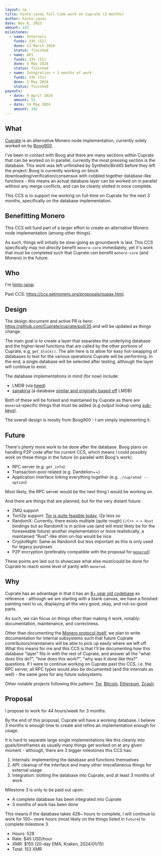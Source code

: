```yaml
---
layout: cp
title: hinto-janai full-time work on Cuprate (3 months)
author: hinto-janai
date: Nov 6, 2023
amount: 153
milestones:
  - name: Internals
    funds: 33% (51)
    done: 13 March 2024
    status: finished
  - name: API
    funds: 33% (51)
    done: 5 May 2024
    status: finished
  - name: Integration + 3 months of work
    funds: 33% (51)
    done: 5 May 2024
    status: finished
payouts:
  - date: 9 April 2024
    amount: 51
  - date: 14 May 2024
    amount: 102
---
```


## What
[Cuprate](https://github.com/Cuprate/cuprate) is an alternative Monero node implementation, currently solely worked on by [Boog900](https://repo.getmonero.org/monero-project/ccs-proposals/-/merge_requests/405).

I've been in contact with Boog and there are many sections within Cuprate that can be worked on in parallel, currently the most pressing section is the database. This work was left unfinished by SyntheticBird45 before they left the project. Boog is currently working on block downloading/verification/consensus with cobbled together database-like functions - this means an actual database layer can be worked on in parallel without any merge conflicts, and can be cleanly slotted in once complete.

This CCS is to support me working on full-time on Cuprate for the next 3 months, specifically on the database implementation.

## Benefitting Monero
This CCS will fund part of a larger effort to create an alternative Monero node implementation (among other things).

As such, things will initially be slow-going as groundwork is laid. This CCS specifically may not _directly_ benefit `monero-core` immediately, yet it's work that must be completed such that Cuprate _can_ benefit `monero-core` (and Monero) in the future.

## Who
I'm [hinto-janai](https://github.com/hinto-janai).

Past CCS: https://ccs.getmonero.org/proposals/gupax.html.

## Design
The design document and active PR is here: https://github.com/Cuprate/cuprate/pull/35 and will be updated as things change.

The main goal is to create a layer that separates the underlying database and the higher-level functions that are called by the other portions of Cuprate, e.g, `get_block()`. The aim here is to allow for easy hot-swapping of databases to test for the various operations Cuprate will be performing. In the end, a single database will be selected after testing, although the layer will continue to exist. 

The database implementations in mind (for now) include:
- LMDB (via [heed](https://github.com/meilisearch/heed))
- [sanakirja](https://docs.rs/sanakirja) (a database [similar and originally based off](https://pijul.org/posts/2021-02-06-rethinking-sanakirja) LMDB)

Both of these will be forked and maintained by Cuprate as there are `monerod`-specific things that must be added (e.g output lookup using [sub-keys](https://github.com/monero-project/monero/blob/ac02af92867590ca80b2779a7bbeafa99ff94dcb/src/blockchain_db/lmdb/db_lmdb.cpp#L3447C1-L3449C80)).

The overall design is mostly from Boog900 - I am simply implementing it.

## Future
There's plenty more work to be done after the database. Boog plans on handling P2P code after his current CCS, which means I could possibly work on these things in the future (in parallel with Boog's work):

- RPC server (e.g. `get_info`)
- Transaction-pool related (e.g. Dandelion++)
- Application interface linking everything together (e.g. `./cuprated --option`)

Most likely, the RPC server would be the next thing I would be working on.

And there are things that are planned, but for the very distant future:
- ZMQ support
- Tor/i2p support: [Tor is quite feasible today](https://blog.torproject.org/announcing-arti), i2p less so
- RandomX: Currently, there exists multiple (quite rough) `C/C++ <-> Rust` bindings but as RandomX is in active use (and will most likely be for the foreseeable future) another implementation or more realistically, a maintained "Rust"-like shim on-top would be nice
- CryptoNight: Same as RandomX but less important as this is only used for legacy purposes
- P2P encryption (preferably compatible with the proposal for [`monerod`](https://github.com/monero-project/monero/issues/7078))

These points are laid out to showcase what else must/could be done for Cuprate to reach some level of parity with `monerod`.

## Why
Cuprate has an advantage in that it has an [8+ year old codebase](https://github.com/monero-project/monero) as reference - although we are starting with a blank canvas, we have a finished painting next to us, displaying all the very good, okay, and not-so-good parts.

As such, we can focus on things other than making it work, notably: documentation, maintenance, and correctness.

Other than documenting the [Monero protocol itself](https://monero-book.cuprate.org), we plan to write documentation for internal subsystems such that future Cuprate contributors/maintainers will be able to pick up easily where we left off. What this means for me and this CCS is that I'll be documenting how this database "layer" fits in with the rest of Cuprate, and answer all the "what does this do?", "how does this work?", "why was it done like this?" questions. If I were to continue working on Cuprate past this CCS, i.e. the RPC server, all RPC types would also be documented (and the internals as well) - the same goes for any future subsystems.

Other notable projects following this pattern: [Tor](https://youtu.be/hdFL0kXu440?t=700), [Bitcoin](https://github.com/rust-bitcoin/rust-bitcoin), [Ethereum](https://github.com/rust-ethereum), [Zcash](https://github.com/ZcashFoundation/zebra).


## Proposal
I propose to work for 44 hours/week for 3 months.

By the end of this proposal, Cuprate will have a working database. I believe 3 months is enough time to create and refine an implementation enough for usage.

It is hard to separate large single implementations like this cleanly into goals/timeframes as usually many things get worked on at any given moment - although, there are 3 bigger milestones this CCS has:

1. Internals: implementing the database and functions themselves
2. API: cleanup of the interface and many other miscellaneous things for external usage
3. Integration: slotting the database into Cuprate, and at least 3 months of work

Milestone 3 is only to be paid out upon:
- A complete database has been integrated into Cuprate
- 3 months of work has been done

This means if the database takes 428~ hours to complete, I will continue to work for 100~ more hours (most likely on the things listed in `Future`) to complete milestone 3.

- Hours: 528
- Rate: $45 USD/hour
- XMR: $155 (20-day EMA, Kraken, 2024/01/15)
- Total: 153 XMR
